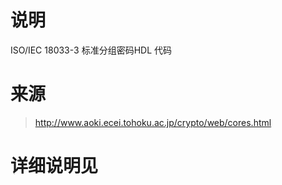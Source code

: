 # 说明

ISO/IEC 18033-3 标准分组密码HDL 代码

# 来源

> http://www.aoki.ecei.tohoku.ac.jp/crypto/web/cores.html

# 详细说明见

